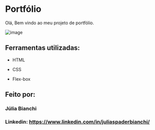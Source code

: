 
# Portfólio 

Olá, Bem vindo ao meu projeto de portfólio.

![image](https://github.com/user-attachments/assets/3c4488be-ef60-461b-aa1d-6c98cf763a84)

## Ferramentas utilizadas:

* HTML

* CSS

* Flex-box

## Feito por:

### Júlia Bianchi

### Linkedin: https://www.linkedin.com/in/juliaspaderbianchi/
